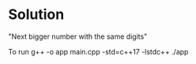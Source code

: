 # Solution

"Next bigger number with the same digits"

To run
g++ -o app main.cpp -std=c++17 -lstdc++
./app
